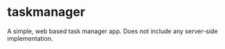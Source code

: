 # taskmanager
A simple, web based task manager app. Does not include any server-side implementation.
